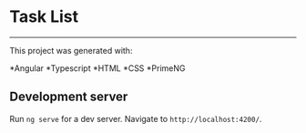 # Task List

---

This project was generated with:

*Angular
*Typescript
*HTML
*CSS
\*PrimeNG

## Development server

Run `ng serve` for a dev server. Navigate to `http://localhost:4200/`.
